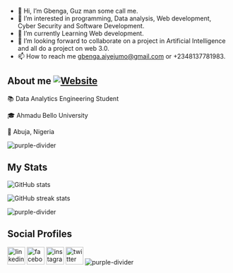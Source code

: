 - 👋 Hi, I’m Gbenga, Guz man some call me.
- 👀 I’m interested in programming, Data analysis, Web development, Cyber Security and Software Development.
- 🌱 I’m currently Learning Web development.
- 💞️ I’m looking forward to collaborate on a project in Artificial Intelligence and all do a project on web 3.0.
- 📫 How to reach me gbenga.aiyejumo@gmail.com or +2348137781983.

<!---
d3toxg/d3toxg is a ✨ special ✨ repository because its `README.md` (this file) appears on your GitHub profile.
You can click the Preview link to take a look at your changes.
--->

## About me [![Website]( https://img.shields.io/badge/-Click%20here-red)]([ (https://sites.google.com/view/gbenga-aiyejumo/home))
📚 Data Analytics Engineering Student 

🎓 Ahmadu Bello University

📍 Abuja, Nigeria

![purple-divider](https://user-images.githubusercontent.com/7065401/52071927-c1cd7100-2562-11e9-908a-dde91ba14e59.png)

## My Stats
![GitHub stats](https://github-readme-stats.vercel.app/api?username=d3toxg&show_icons=true&theme=radical)  

![GitHub streak stats](https://github-readme-streak-stats.herokuapp.com/?user=d3toxg&theme=radical)  

 ![purple-divider](https://user-images.githubusercontent.com/7065401/52071927-c1cd7100-2562-11e9-908a-dde91ba14e59.png)
 
## Social Profiles
[<img src='https://cdn.jsdelivr.net/npm/simple-icons@3.0.1/icons/linkedin.svg' alt='linkedin' height='40'>](https://www.linkedin.com/in/aiyejumo-gbenga/)  [<img src='https://cdn.jsdelivr.net/npm/simple-icons@3.0.1/icons/facebook.svg' alt='facebook' height='40'>](https://www.facebook.com/gaiyejumo)  [<img src='https://cdn.jsdelivr.net/npm/simple-icons@3.0.1/icons/instagram.svg' alt='instagram' height='40'>](https://www.instagram.com/gaiyejumo)  [<img src='https://cdn.jsdelivr.net/npm/simple-icons@3.0.1/icons/twitter.svg' alt='twitter' height='40'>](https://twitter.com/gaiyejumo)
![purple-divider](https://user-images.githubusercontent.com/7065401/52071927-c1cd7100-2562-11e9-908a-dde91ba14e59.png)
